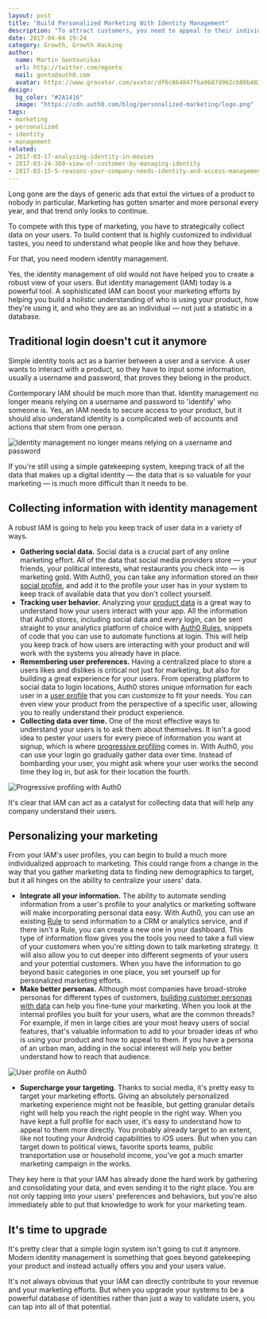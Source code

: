 ```yaml
---
layout: post
title: "Build Personalized Marketing With Identity Management"
description: "To attract customers, you need to appeal to their individual needs"
date: 2017-04-04 19:24
category: Growth, Growth Hacking
author:
  name: Martin Gontovnikas
  url: http://twitter.com/mgonto
  mail: gonto@auth0.com
  avatar: https://www.gravatar.com/avatar/df6c864847fba9687d962cb80b482764??s=60
design:
  bg_color: "#2A1416"
  image: "https://cdn.auth0.com/blog/personalized-marketing/logo.png"
tags:
- marketing
- personalized
- identity
- management
related:
- 2017-03-17-analyzing-identity-in-movies
- 2017-03-24-360-view-of-customer-by-managing-identity
- 2017-03-15-5-reasons-your-company-needs-identity-and-access-management
---
```


Long gone are the days of generic ads that extol the virtues of a product to nobody in particular. Marketing has gotten smarter and more personal every year, and that trend only looks to continue.

To compete with this type of marketing, you have to strategically collect data on your users. To build content that is highly customized to individual tastes, you need to understand what people like and how they behave.

For that, you need modern identity management.

Yes, the identity management of old would not have helped you to create a robust view of your users. But identity management (IAM) today is a powerful tool. A sophisticated IAM can boost your marketing efforts by helping you build a holistic understanding of who is using your product, how they're using it, and who they are as an individual — not just a statistic in a database.

## Traditional login doesn't cut it anymore

Simple identity tools act as a barrier between a user and a service. A user wants to interact with a product, so they have to input some information, usually a username and password, that proves they belong in the product.

Contemporary IAM should be much more than that. Identity management no longer means relying on a username and password to 'identify' who someone is. Yes, an IAM needs to secure access to your product, but it should also understand identity is a complicated web of accounts and actions that stem from one person.

![Identity management no longer means relying on a username and password](https://cdn.auth0.com/blog/personalized-marketing/identity.png)

If you're still using a simple gatekeeping system, keeping track of all the data that makes up a digital identity — the data that is so valuable for your marketing — is much more difficult than it needs to be.


## Collecting information with identity management

A robust IAM is going to help you keep track of user data in a variety of ways.

* **Gathering social data.** Social data is a crucial part of any online marketing effort. All of the data that social media providers store — your friends, your political interests, what restaurants you check into — is marketing gold. With Auth0, you can take any information stored on their [social profile](https://auth0.com/blog/how-to-build-your-user-analytics-funnel-with-social-login/), and add it to the profile your user has in your system to keep track of available data that you don't collect yourself.
* **Tracking user behavior.** Analyzing your [product data](https://amplitude.com/mobile-analytics) is a great way to understand how your users interact with your app. All the information that Auth0 stores, including social data and every login, can be sent straight to your analytics platform of choice with [Auth0 Rules](https://auth0.com/docs/rules), snippets of code that you can use to automate functions at login. This will help you keep track of how users are interacting with your product and will work with the systems you already have in place.
* **Remembering user preferences.** Having a centralized place to store a users likes and dislikes is critical not just for marketing, but also for building a great experience for your users. From operating platform to social data to login locations, Auth0 stores unique information for each user in a [user profile](https://auth0.com/docs/user-profile/user-profile-details) that you can customize to fit your needs. You can even view your product from the perspective of a specific user, allowing you to really understand their product experience.
* **Collecting data over time.** One of the most effective ways to understand your users is to ask them about themselves. It isn't a good idea to pester your users for every piece of information you want at signup, which is where [progressive profiling](https://auth0.com/blog/progressive-profiling/) comes in. With Auth0, you can use your login go gradually gather data over time. Instead of bombarding your user, you might ask where your user works the second time they log in, but ask for their location the fourth.

![Progressive profiling with Auth0](https://cdn.auth0.com/blog/personalized-marketing/progressive-profiling.png)


It's clear that IAM can act as a catalyst for collecting data that will help any company understand their users.

## Personalizing your marketing

From your IAM's user profiles, you can begin to build a much more individualized approach to marketing. This could range from a change in the way that you gather marketing data to finding new demographics to target, but it all hinges on the ability to centralize your users' data.

* **Integrate all your information.** The ability to automate sending information from a user's profile to your analytics or marketing software will make incorporating personal data easy. With Auth0, you can use an existing [Rule](https://auth0.com/docs/rules) to send information  to a CRM or analytics service, and if there isn't a Rule, you can create a new one in your dashboard. This type of information flow gives you the tools you need to take a full view of your customers when you're sitting down to talk marketing strategy. It will also allow you to cut deeper into different segments of your users and your potential customers. When you have the information to go beyond basic categories in one place, you set yourself up for personalized marketing efforts.
* **Make better personas.** Although most companies have broad-stroke personas for different types of customers, [building customer personas with data](https://www.interana.com/blog/data-intuition-go-hand-hand/) can help you fine-tune your marketing.  When you look at the internal profiles you built for your users, what are the common threads? For example, if men in large cities are your most heavy users of social features, that's valuable information to add to your broader ideas of who is using your product and how to appeal to them. If you have a persona of an urban man, adding in the social interest will help you better understand how to reach that audience.

![User profile on Auth0](https://cdn.auth0.com/blog/auth0-profile-enrichment/user-profile.png)

* **Supercharge your targeting.** Thanks to social media, it's pretty easy to target your marketing efforts. Giving an absolutely personalized marketing experience might not be feasible, but getting granular details right will help you reach the right people in the right way. When you have kept a full profile for each user, it's easy to understand how to appeal to them more directly. You probably already target to an extent, like not touting your Android capabilities to iOS users. But when you can target down to political views, favorite sports teams, public transportation use or household income, you've got a much smarter marketing campaign in the works.

They key here is that your IAM has already done the hard work by gathering and consolidating your data, and even sending it to the right place. You are not only tapping into your users' preferences and behaviors, but you're also immediately able to put that knowledge to work for your marketing team.

## It's time to upgrade

It's pretty clear that a simple login system isn't going to cut it anymore. Modern identity management is something that goes beyond gatekeeping your product and instead actually offers you and your users value.

It's not always obvious that your IAM can directly contribute to your revenue and your marketing efforts. But when you upgrade your systems to be a powerful database of identities rather than just a way to validate users, you can tap into all of that potential.
